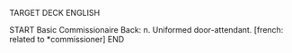 TARGET DECK
ENGLISH

START
Basic
Commissionaire
Back: n. Uniformed door-attendant. [french: related to *commissioner]
END
